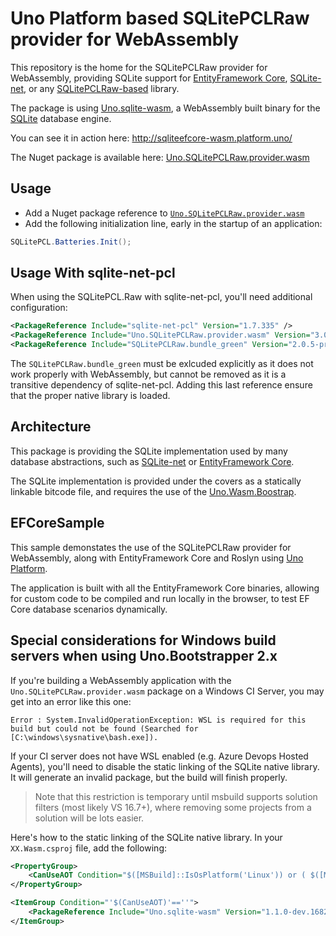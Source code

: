 # Uno Platform based SQLitePCLRaw provider for WebAssembly

This repository is the home for the SQLitePCLRaw provider for WebAssembly, providing SQLite support for [EntityFramework Core](https://docs.microsoft.com/en-us/ef/core/), [SQLite-net](https://github.com/praeclarum/sqlite-net), or any [SQLitePCLRaw-based](https://github.com/ericsink/SQLitePCL.raw) library.

The package is using [Uno.sqlite-wasm](https://github.com/nventive/Uno.sqlite-wasm), a WebAssembly built binary for the [SQLite](https://sqlite.org) database engine.

You can see it in action here: http://sqliteefcore-wasm.platform.uno/

The Nuget package is available here: [Uno.SQLitePCLRaw.provider.wasm](https://www.nuget.org/packages/Uno.SQLitePCLRaw.provider.wasm)

## Usage

- Add a Nuget package reference to [`Uno.SQLitePCLRaw.provider.wasm`](https://www.nuget.org/packages/Uno.SQLitePCLRaw.provider.wasm)
- Add the following initialization line, early in the startup of an application:

```csharp
SQLitePCL.Batteries.Init();
```

## Usage With sqlite-net-pcl

When using the SQLitePCL.Raw with sqlite-net-pcl, you'll need additional configuration:

```xml
<PackageReference Include="sqlite-net-pcl" Version="1.7.335" />
<PackageReference Include="Uno.SQLitePCLRaw.provider.wasm" Version="3.0.15" />
<PackageReference Include="SQLitePCLRaw.bundle_green" Version="2.0.5-pre20210521085756" IncludeAssets="none" />
```

The `SQLitePCLRaw.bundle_green` must be exlcuded explicitly as it does not work properly with WebAssembly, but cannot be removed as it is a transitive dependency of sqlite-net-pcl. Adding this last reference ensure that the proper native library is loaded.

## Architecture

This package is providing the SQLite implementation used by many database abstractions, such as [SQLite-net](https://github.com/praeclarum/sqlite-net) or [EntityFramework Core](https://docs.microsoft.com/en-us/ef/core/).

The SQLite implementation is provided under the covers as a statically linkable bitcode file, and requires the use of the [Uno.Wasm.Boostrap](https://github.com/nventive/Uno.Wasm.Bootstrap).

## EFCoreSample

This sample demonstates the use of the SQLitePCLRaw provider for WebAssembly, along with EntityFramework Core and Roslyn using [Uno Platform](https://platform.uno).

The application is built with all the EntityFramework Core binaries, allowing for custom code to be compiled and run locally in the browser, to test EF Core database scenarios dynamically.

## Special considerations for Windows build servers when using Uno.Bootstrapper 2.x

If you're building a WebAssembly application with the `Uno.SQLitePCLRaw.provider.wasm` package on a Windows CI Server, you may get into an error like this one:

```
Error : System.InvalidOperationException: WSL is required for this build but could not be found (Searched for [C:\windows\sysnative\bash.exe]).
```

If your CI server does not have WSL enabled (e.g. Azure Devops Hosted Agents), you'll need to disable the static linking of the SQLite native library. It will generate an invalid package, but the build will finish properly. 

> Note that this restriction is temporary until msbuild supports solution filters (most likely VS 16.7+), where removing some projects from a solution will be lots easier.

Here's how to the static linking of the SQLite native library. In your `XX.Wasm.csproj` file, add the following:

```xml
<PropertyGroup>
	<CanUseAOT Condition="$([MSBuild]::IsOsPlatform('Linux')) or ( $([MSBuild]::IsOsPlatform('Windows')) and '$(BUILD_REPOSITORY_PROVIDER)'=='' )">true</CanUseAOT>
</PropertyGroup>

<ItemGroup Condition="'$(CanUseAOT)'==''">
	<PackageReference Include="Uno.sqlite-wasm" Version="1.1.0-dev.16828" IncludeAssets="none" />
</ItemGroup>
```
